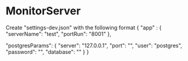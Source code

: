 # MonitorServer
Create "settings-dev.json" with the following format 
{
  "app" : {
    "serverName": "test",
    "portRun": "8001"
  },

  "postgresParams": {
    "server": "127.0.0.1",
    "port": "",
    "user": "postgres",
    "password": "",
    "database": ""
  }
}
